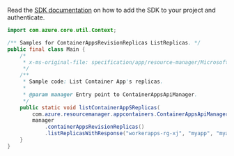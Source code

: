 Read the [SDK documentation](https://github.com/Azure/azure-sdk-for-java/blob/azure-resourcemanager-appcontainers_1.0.0-beta.3/sdk/appcontainers/azure-resourcemanager-appcontainers/README.md) on how to add the SDK to your project and authenticate.

```java
import com.azure.core.util.Context;

/** Samples for ContainerAppsRevisionReplicas ListReplicas. */
public final class Main {
    /*
     * x-ms-original-file: specification/app/resource-manager/Microsoft.App/stable/2022-03-01/examples/Replicas_List.json
     */
    /**
     * Sample code: List Container App's replicas.
     *
     * @param manager Entry point to ContainerAppsApiManager.
     */
    public static void listContainerAppSReplicas(
        com.azure.resourcemanager.appcontainers.ContainerAppsApiManager manager) {
        manager
            .containerAppsRevisionReplicas()
            .listReplicasWithResponse("workerapps-rg-xj", "myapp", "myapp--0wlqy09", Context.NONE);
    }
}
```
